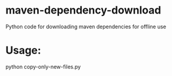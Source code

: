 # maven-dependency-download
Python code for downloading maven dependencies for offline use

# Usage:
python copy-only-new-files.py <pom with needed dependencies> <output directory>